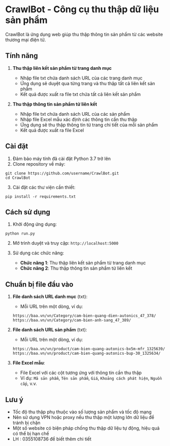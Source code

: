 # CrawlBot - Công cụ thu thập dữ liệu sản phẩm

CrawlBot là ứng dụng web giúp thu thập thông tin sản phẩm từ các website thương mại điện tử.

## Tính năng

1. **Thu thập liên kết sản phẩm từ trang danh mục**

   - Nhập file txt chứa danh sách URL của các trang danh mục
   - Ứng dụng sẽ duyệt qua từng trang và thu thập tất cả liên kết sản phẩm
   - Kết quả được xuất ra file txt chứa tất cả liên kết sản phẩm

2. **Thu thập thông tin sản phẩm từ liên kết**
   - Nhập file txt chứa danh sách URL của các sản phẩm
   - Nhập file Excel mẫu xác định các thông tin cần thu thập
   - Ứng dụng sẽ thu thập thông tin từ trang chi tiết của mỗi sản phẩm
   - Kết quả được xuất ra file Excel

## Cài đặt

1. Đảm bảo máy tính đã cài đặt Python 3.7 trở lên
2. Clone repository về máy:

```
git clone https://github.com/username/CrawlBot.git
cd CrawlBot
```

3. Cài đặt các thư viện cần thiết:

```
pip install -r requirements.txt
```

## Cách sử dụng

1. Khởi động ứng dụng:

```
python run.py
```

2. Mở trình duyệt và truy cập: `http://localhost:5000`

3. Sử dụng các chức năng:
   - **Chức năng 1**: Thu thập liên kết sản phẩm từ trang danh mục
   - **Chức năng 2**: Thu thập thông tin sản phẩm từ liên kết

## Chuẩn bị file đầu vào

1. **File danh sách URL danh mục** (txt):

   - Mỗi URL trên một dòng, ví dụ:

   ```
   https://baa.vn/vn/Category/cam-bien-quang-dien-autonics_47_378/
   https://baa.vn/vn/Category/cam-bien-anh-sang_47_389/
   ```

2. **File danh sách URL sản phẩm** (txt):

   - Mỗi URL trên một dòng, ví dụ:

   ```
   https://baa.vn/vn/product/cam-bien-quang-autonics-bx5m-mfr_1325639/
   https://baa.vn/vn/product/cam-bien-quang-autonics-bup-30_1325634/
   ```

3. **File Excel mẫu**:
   - File Excel với các cột tương ứng với thông tin cần thu thập
   - Ví dụ: `Mã sản phẩm`, `Tên sản phẩm`, `Giá`, `Khoảng cách phát hiện`, `Nguồn cấp`, v.v.

## Lưu ý

- Tốc độ thu thập phụ thuộc vào số lượng sản phẩm và tốc độ mạng
- Nên sử dụng VPN hoặc proxy nếu thu thập một lượng lớn dữ liệu để tránh bị chặn
- Một số website có biện pháp chống thu thập dữ liệu tự động, hiệu quả có thể bị hạn chế
- LH : 0355108736 để biết thêm chi tiết
